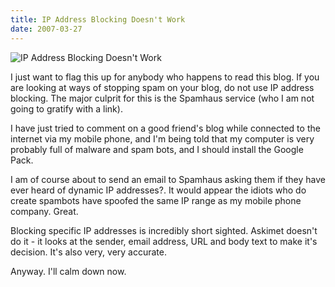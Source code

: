 ```yaml
---
title: IP Address Blocking Doesn't Work
date: 2007-03-27
---
```


![IP Address Blocking Doesn't Work](https://source.unsplash.com/9ZQzrLWV52M/1600x900)

I just want to flag this up for anybody who happens to read this blog. If you are looking at ways of stopping spam on your blog, do not use IP address blocking. The major culprit for this is the Spamhaus service (who I am not going to gratify with a link).

I have just tried to comment on a good friend's blog while connected to the internet via my mobile phone, and I'm being told that my computer is very probably full of malware and spam bots, and I should install the Google Pack.

I am of course about to send an email to Spamhaus asking them if they have ever heard of dynamic IP addresses?. It would appear the idiots who do create spambots have spoofed the same IP range as my mobile phone company. Great.

Blocking specific IP addresses is incredibly short sighted. Askimet doesn't do it - it looks at the sender, email address, URL and body text to make it's decision. It's also very, very accurate.

Anyway. I'll calm down now.